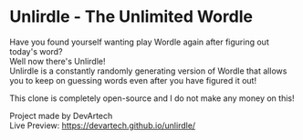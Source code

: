 # Unlirdle - The Unlimited Wordle
Have you found yourself wanting play Wordle again after figuring out today's word?  
Well now there's Unlirdle!  
Unlirdle is a constantly randomly generating version of Wordle that allows you to keep on guessing words even after you have figured it out!  

This clone is completely open-source and I do not make any money on this!  

Project made by DevArtech  
Live Preview: https://devartech.github.io/unlirdle/
